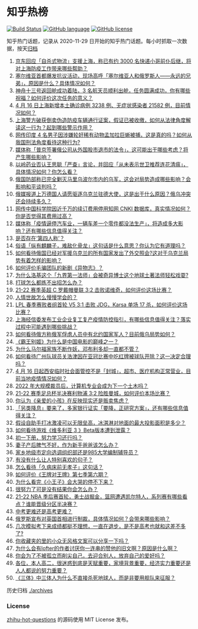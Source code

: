 # 知乎热榜
[![Build Status](https://github.com/ToWeLong/zhihu-hot-questions/workflows/CI/badge.svg)](https://github.com/ToWeLong/zhihu-hot-questions/actions)
[![GitHub language](https://img.shields.io/badge/language-golang-orange.svg)](https://golang.org/)
[![GitHub license](https://img.shields.io/github/license/ToWeLong/zhihu-hot-questions)](https://github.com/ToWeLong/zhihu-hot-questions/blob/main/LICENSE)

知乎热门话题，记录从 2020-11-29 日开始的知乎热门话题。每小时抓取一次数据，按天[归档](./archives)

<!-- BEGIN -->

1. [京东回应「自杀式物流」支援上海，称已有约 3000 名快递小哥前仆后继，将对上海防疫工作带来哪些帮助？](https://www.zhihu.com/question/528282793)
1. [塞尔维亚首都爆发抗议活动，现场高呼「塞尔维亚人和俄罗斯人——永远的兄弟」，原因是什么？具体情况如何？](https://www.zhihu.com/question/528324303)
1. [神舟十三号返回舱成功着陆，3 名航天员顺利出舱，任务圆满成功，你有哪些祝福？如何评价这次任务的意义？](https://www.zhihu.com/question/528114482)
1. [4 月 16 日上海新增本土确诊病例 3238 例、无症状感染者 21582 例，目前情况如何？](https://www.zhihu.com/question/528412496)
1. [上海警方破获倒卖伪造防疫车辆通行证案，假证已被收缴，如何从法律角度解读这一行为？起到哪些警示作用？](https://www.zhihu.com/question/528284334)
1. [网传印度 4 名男子因涉嫌轮奸稀有动物孟加拉巨蜥被捕，这是真的吗？如何从我国刑法角度看待这种行为?](https://www.zhihu.com/question/528244952)
1. [媒体称「普京签署俄公司从外国股市退市的法令」，这可能出于哪些考虑？将产生哪些影响？](https://www.zhihu.com/question/528333940)
1. [以岭药业否认王思聪「严查」言论，并回应「从未表示世卫推荐连花清瘟」，具体情况如何？你怎么看？](https://www.zhihu.com/question/528298462)
1. [俄国防部称已完全剿灭马里乌波尔市内的乌军，这会对局势造成哪些影响？会影响和平谈判吗？](https://www.zhihu.com/question/528411075)
1. [俄媒报道上万德国人请愿驱逐乌克兰驻德大使，这是出于什么原因？俄乌冲突还会持续多久？](https://www.zhihu.com/question/528178709)
1. [网传中国科学院因近千万的续订费用停用知网 CNKI 数据库，真实情况如何？你是否觉得其费用过高？](https://www.zhihu.com/question/528187074)
1. [媒体称「疫情逼停汽车业，一辆车差一个零件都没法生产」，将造成多大影响？还有哪些信息值得关注？](https://www.zhihu.com/question/528275850)
1. [是否存在‘第四人称’？](https://www.zhihu.com/question/29871101)
1. [俗语「纵有麒麟子，难敌化骨龙」这句话是什么意思？你认为它有道理吗？](https://www.zhihu.com/question/500088155)
1. [如何看待俄国已经对军援乌克兰的所有国家发出了外交照会?这对于乌克兰局势有着怎样的影响？](https://www.zhihu.com/question/528254621)
1. [如何评价毛骗团队的新剧《异物志》？](https://www.zhihu.com/question/527852487)
1. [为什么洛基这个「九界第一法师」会被奇异博士这个地球土著法师轻松戏耍?](https://www.zhihu.com/question/523296416)
1. [打球怎么都练不出招怎么办？](https://www.zhihu.com/question/519409338)
1. [21-22 赛季英超 C 罗戴帽曼联 3:2 击败诺维奇，如何评价这场比赛？](https://www.zhihu.com/question/528351085)
1. [人情世故怎么慢慢学会的？](https://www.zhihu.com/question/523765446)
1. [LPL 春季赛败者组首轮 V5 3:1 击败 JDG，Karsa 单场 17 杀，如何评价这场比赛？](https://www.zhihu.com/question/528299850)
1. [上海经信委发布工业企业复工复产疫情防控指引，有哪些信息值得关注？落实过程中可能遇到哪些挑战？](https://www.zhihu.com/question/528339526)
1. [如何看待俄方称俄军俘虏人员中有北约国家军人？目前俄乌局势如何？](https://www.zhihu.com/question/528278381)
1. [《霸王别姬》为什么是中国电影的巅峰之一？](https://www.zhihu.com/question/33959451)
1. [为什么马尔福家族不断作妖，邓布利多却一直都不管？](https://www.zhihu.com/question/525223964)
1. [如何看待广州队球员关浩津因在亚冠比赛中吃红牌被球队开除？这一决定合理吗？](https://www.zhihu.com/question/528260274)
1. [4 月 16 日起西安临时社会面管控不是「封城」，超市、医疗机构正常营业，目前当地疫情情况如何？](https://www.zhihu.com/question/528257256)
1. [2022 年大规模裁员后，计算机专业会成为下一个土木吗？](https://www.zhihu.com/question/521800974)
1. [21-22 赛季足总杯半决赛利物浦 3:2 险胜曼城，如何评价本场比赛？](https://www.zhihu.com/question/528379447)
1. [你认为《亲爱的小孩》在反映现实还是贩卖焦虑？](https://www.zhihu.com/question/527677707)
1. [「另类降息」要来了，多家银行证实「要降，正研究方案」，还有哪些信息值得关注？](https://www.zhihu.com/question/528228002)
1. [假设自助手打冰激凌可以无限垒高，冰淇淋对地面的最大投影面积是多少？](https://www.zhihu.com/question/527911454)
1. [如何看待游戏《维多利亚 3 》Beta版本遭到泄露？](https://www.zhihu.com/question/527985704)
1. [初一下册，努力学习还行吗？](https://www.zhihu.com/question/527933467)
1. [妻子产后脾气不好，作为新手爸爸该怎么办？](https://www.zhihu.com/question/440685415)
1. [家乡地级市定向选调组织部还是985大学编制辅导员？](https://www.zhihu.com/question/525624184)
1. [有没有什么让人特别喜欢的句子？](https://www.zhihu.com/question/527070443)
1. [怎么看待「久病床前无孝子」这句话？](https://www.zhihu.com/question/20765259)
1. [如何评价《王牌对王牌》第七季第六期？](https://www.zhihu.com/question/528092799)
1. [为什么看完《小王子》会大哭的停不下来？](https://www.zhihu.com/question/38328132)
1. [很努力了可是没有结果你会怎么办？](https://www.zhihu.com/question/527782278)
1. [21-22 NBA 季后赛首轮，勇士战掘金，篮网遭遇凯尔特人，系列赛有哪些看点？谁能晋级分区半决赛？](https://www.zhihu.com/question/527224786)
1. [中考更难还是高考更难？](https://www.zhihu.com/question/528318164)
1. [俄罗斯宣布对英国首相进行制裁，具体情况如何？会带来哪些影响？](https://www.zhihu.com/question/528310843)
1. [几次模拟考下来成绩都挺不理想，一直在退步，是不是高考也就和这差不多了?](https://www.zhihu.com/question/528226303)
1. [你收藏夹的里的小众无风格文案可以分享一下吗？](https://www.zhihu.com/question/527750291)
1. [为什么会有lofter的作者讨厌你一连串的赞他的旧文啊？原因是什么啊？](https://www.zhihu.com/question/513671175)
1. [你会为了不被孤立而削尖自己，去迎合别人，放弃自己的爱好吗？](https://www.zhihu.com/question/528146534)
1. [各位，本人高二，很迷惑到底是天赋重要，家境背景重要，经济实力重要还是人人都说的努力重要？](https://www.zhihu.com/question/528266820)
1. [《三体》中三体人为什么不直接杀死地球人，而是非要用舰队来征服？](https://www.zhihu.com/question/275060330)

<!-- END -->

历史归档 [./archives](./archives)


### License
[zhihu-hot-questions](https://github.com/towelong/zhihu-hot-questions) 的源码使用 MIT License 发布。